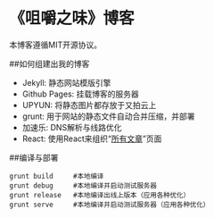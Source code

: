 《咀嚼之味》博客
===========

本博客遵循MIT开源协议。

##如何组建出我的博客
- Jekyll: 静态网站模版引擎
- Github Pages: 挂载博客的服务器
- UPYUN: 将静态图片都存放于又拍云上
- grunt: 用于网站的静态文件自动合并压缩，并部署
- 加速乐: DNS解析与线路优化
- React: 使用React来组织“[所有文章](http://jerryzou.com/all-articles/)”页面

##编译与部署

```
grunt build		#本地编译
grunt debug		#本地编译并启动测试服务器
grunt release	#本地编译出线上版本（应用各种优化）
grunt serve 	#本地编译并启动测试服务器（应用各种优化）
```
